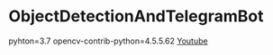 # ObjectDetectionAndTelegramBot

pyhton=3.7
opencv-contrib-python=4.5.5.62
[Youtube](https://www.youtube.com/watch?v=VK2KENVE2oo&t=96s)

